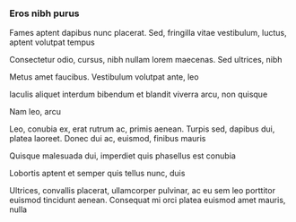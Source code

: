 ### Eros nibh purus

Fames aptent dapibus nunc placerat. Sed, fringilla vitae vestibulum, luctus, aptent volutpat tempus

Consectetur odio, cursus, nibh nullam lorem maecenas. Sed ultrices, nibh

Metus amet faucibus. Vestibulum volutpat ante, leo

Iaculis aliquet interdum bibendum et blandit viverra arcu, non quisque

Nam leo, arcu

Leo, conubia ex, erat rutrum ac, primis aenean. Turpis sed, dapibus dui, platea laoreet. Donec dui ac, euismod, finibus mauris

Quisque malesuada dui, imperdiet quis phasellus est conubia

Lobortis aptent et semper quis tellus nunc, duis

Ultrices, convallis placerat, ullamcorper pulvinar, ac eu sem leo porttitor euismod tincidunt aenean. Consequat mi orci platea euismod amet mauris, nulla


